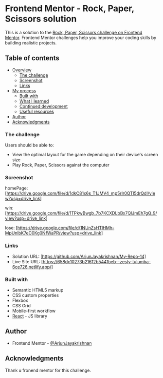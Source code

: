 # Frontend Mentor - Rock, Paper, Scissors solution

This is a solution to the [Rock, Paper, Scissors challenge on Frontend Mentor](https://www.frontendmentor.io/challenges/rock-paper-scissors-game-pTgwgvgH). Frontend Mentor challenges help you improve your coding skills by building realistic projects.

## Table of contents

- [Overview](#overview)
  - [The challenge](#the-challenge)
  - [Screenshot](#screenshot)
  - [Links](#links)
- [My process](#my-process)
  - [Built with](#built-with)
  - [What I learned](#what-i-learned)
  - [Continued development](#continued-development)
  - [Useful resources](#useful-resources)
- [Author](#author)
- [Acknowledgments](#acknowledgments)

### The challenge

Users should be able to:

- View the optimal layout for the game depending on their device's screen size
- Play Rock, Paper, Scissors against the computer

### Screenshot

homePage: [https://drive.google.com/file/d/1dkC81x6s_T1JMV4_mp5rIr0QTI5drQdI/view?usp=drive_link]

win: [https://drive.google.com/file/d/1TPkwBwgb_7b7KCXDLbBx7QlJmEh7gQ_9/view?usp=drive_link]

lose: [https://drive.google.com/file/d/1NUnZsHTlHMh-MpUnIbK7eC0Kg0NfWaPR/view?usp=drive_link]

### Links

- Solution URL: [https://github.com/ArjunJayakrishnan/My-Repo-14]
- Live Site URL: [https://658dc10273b21612b5441beb--zesty-tulumba-6ce726.netlify.app/]

### Built with

- Semantic HTML5 markup
- CSS custom properties
- Flexbox
- CSS Grid
- Mobile-first workflow
- [React](https://reactjs.org/) - JS library

## Author

- Frontend Mentor - [@ArjunJayakrishnan](https://www.frontendmentor.io/profile/ArjunJayakrishnan)

## Acknowledgments

Thank u fronend mentor for this challenge.
